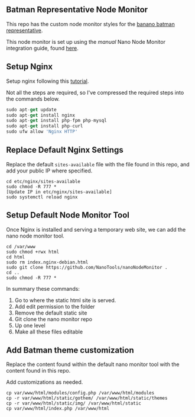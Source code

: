 ## Batman Representative Node Monitor

This repo has the custom node monitor styles for the [banano batman representative](http://108.39.249.5/).

This node monitor is set up using the *manual* Nano Node Monitor integration guide, found [here](
https://github.com/NanoTools/nanoNodeMonitor).

## Setup Nginx

Setup nginx following this [tutorial](
https://www.digitalocean.com/community/tutorials/how-to-install-linux-nginx-mysql-php-lemp-stack-in-ubuntu-16-04).  

Not all the steps are required, so I've compressed the required steps into the commands below.

```ts
sudo apt-get update
sudo apt-get install nginx
sudo apt-get install php-fpm php-mysql
sudo apt-get install php-curl
sudo ufw allow 'Nginx HTTP'
```

## Replace Default Nginx Settings

Replace the default `sites-available` file with the file found in this repo, and add your public IP where specified. 

```
cd etc/nginx/sites-available
sudo chmod -R 777 *
[Update IP in etc/nginx/sites-available]
sudo systemctl reload nginx
```

## Setup Default Node Monitor Tool

Once Nginx is installed and serving a temporary web site, we can add the nano node monitor tool.

```
cd /var/www  
sudo chmod +rwx html
cd html
sudo rm index.nginx-debian.html 
sudo git clone https://github.com/NanoTools/nanoNodeMonitor .
cd .. 
sudo chmod -R 777 *
```

In summary these commands:

1. Go to where the static html site is served.
2. Add edit permission to the folder
3. Remove the default static site
4. Git clone the nano monitor repo
5. Up one level
6. Make all these files editable


## Add Batman theme customization

Replace the content found within the default nano monitor tool with the content found in this repo.

Add customizations as needed. 

```
cp var/www/html/modules/config.php /var/www/html/modules
cp -r var/www/html/static/gothem/ /var/www/html/static/themes
cp -r var/www/html/static/img/ /var/www/html/static
cp var/www/html/index.php /var/www/html
```

